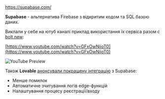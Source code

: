https://supabase.com/

**Supabase** - альтернатива Firebase з відкритим кодом та SQL базою даних.

Виклали у себе на ютуб каналі приклад використання їх сервіса разом с [bolt.new](https://bolt.new/):

[https://www.youtube.com/watch?v=GFxOwNiioT0](https://www.youtube.com/watch?v=GFxOwNiioT0)

![YouTube Preview](https://img.youtube.com/vi/GFxOwNiioT0/mqdefault.jpg)


Також **Lovable** [анонсували покращену інтеграцію](https://x.com/lovable_dev/status/1888990081286844574?mx=2) з Supabase:
*   Менше помилок
*   Автоматичне зчитування логів edge-функцій
*   Налаштування процесу реєстрації/входу
